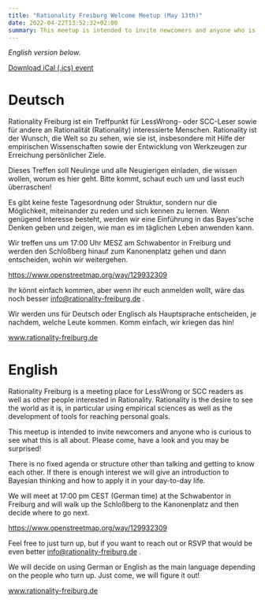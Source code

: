 ```yaml
---
title: "Rationality Freiburg Welcome Meetup (May 13th)"
date: 2022-04-22T13:52:32+02:00
summary: This meetup is intended to invite newcomers and anyone who is curious to see what this is all about. Please come, have a look and you may be surprised! Friday May 13th 2022 at 17:00 CEST.
---
```


_English version below._

[Download iCal (.ics) event](freiburg-rationality-welcome-2022-05-13.ics)

# Deutsch
Rationality Freiburg ist ein Treffpunkt für LessWrong- oder SCC-Leser sowie für andere an Rationalität (Rationality) interessierte Menschen. Rationality ist der Wunsch, die Welt so zu sehen, wie sie ist, insbesondere mit Hilfe der empirischen Wissenschaften sowie der Entwicklung von Werkzeugen zur Erreichung persönlicher Ziele.

Dieses Treffen soll Neulinge und alle Neugierigen einladen, die wissen wollen, worum es hier geht. Bitte kommt, schaut euch um und lasst euch überraschen!

Es gibt keine feste Tagesordnung oder Struktur, sondern nur die Möglichkeit, miteinander zu reden und sich kennen zu lernen. Wenn genügend Interesse besteht, werden wir eine Einführung in das Bayes'sche Denken geben und zeigen, wie man es im täglichen Leben anwenden kann.

Wir treffen uns um 17:00 Uhr MESZ am Schwabentor in Freiburg und werden den Schloßberg hinauf zum Kanonenplatz gehen und dann entscheiden, wohin wir weitergehen.

https://www.openstreetmap.org/way/129932309

Ihr könnt einfach kommen, aber wenn ihr euch anmelden wollt, wäre das noch besser info@rationality-freiburg.de .

Wir werden uns für Deutsch oder Englisch als Hauptsprache entscheiden, je nachdem, welche Leute kommen. Komm einfach, wir kriegen das hin!

www.rationality-freiburg.de

# English
Rationality Freiburg is a meeting place for LessWrong or SCC readers as well as other people interested in Rationality. Rationality is the desire to see the world as it is, in particular using empirical sciences as well as the development of tools for reaching personal goals.

This meetup is intended to invite newcomers and anyone who is curious to see what this is all about. Please come, have a look and you may be surprised!

There is no fixed agenda or structure other than talking and getting to know each other. If there is enough interest we will give an introduction to Bayesian thinking and how to apply it in your day-to-day life.

We will meet at 17:00 pm CEST (German time) at the Schwabentor in Freiburg and will walk up the Schloßberg to the Kanonenplatz and then decide where to go next.

https://www.openstreetmap.org/way/129932309

Feel free to just turn up, but if you want to reach out or RSVP that would be even better info@rationality-freiburg.de .

We will decide on using German or English as the main language depending on the people who turn up. Just come, we will figure it out!

www.rationality-freiburg.de
